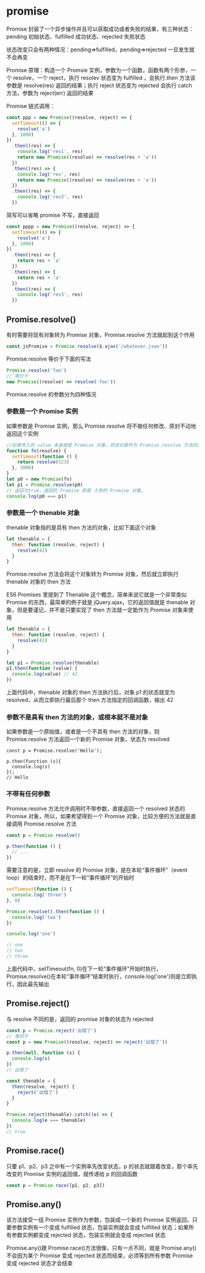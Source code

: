 # promise [](#promise)

Promise 封装了一个异步操作并且可以获取成功或者失败的结果，有三种状态：pending 初始状态、fulfilled 成功状态、rejected 失败状态

状态改变只会有两种情况：pending=>fulfilled，pending=>rejected 一旦发生就不会再变

Promise 原理：构造一个 Promsie 实例，参数为一个函数，函数有两个形参，一个 resolve，一个 reject，执行 resolev 状态变为 fulfilled ，会执行.then 方法该参数是 resolve(res) 返回的结果；执行 reject 状态变为 rejected 会执行 catch 方法，参数为 reject(err) 返回的结果

Promise 链式调用：

```js
const ppp = new Promise((resolve, reject) => {
  setTimeout(() => {
    resolve('a')
  }, 1000)
})
  .then((res) => {
    console.log('res1', res)
    return new Promise((resolve) => resolve(res + 'a'))
  })
  .then((res) => {
    console.log('res', res)
    return new Promise((resolve) => resolve(res + 'a'))
  })
  .then((res) => {
    console.log('res3', res)
  })
```

简写可以省略 promise 不写，直接返回

```js
const pppp = new Promise((resolve, reject) => {
  setTimeout(() => {
    resolve('a')
  }, 1000)
})
  .then((res) => {
    return res + 'a'
  })
  .then((res) => {
    return res + 'a'
  })
  .then((res) => {
    console.log('res3', res)
  })
```

## Promise.resolve() [](#promiseresolve)

有时需要将现有对象转为 Promise 对象，Promise.resolve 方法就起到这个作用

```js
const jsPromise = Promise.resolve($.ajax('/whatever.json'))
```

Promise.resolve 等价于下面的写法

```js
Promise.resolve('foo')
// 等价于
new Promise((resolve) => resolve('foo'))
```

Promise.resolve 的参数分为四种情况

### 参数是一个 Promise 实例

如果参数是 Promise 实例，那么 Promise.resolve 将不做任何修改、原封不动地返回这个实例

```js
//如果传入的 value 本身就是 Promise 对象，则该对象作为 Promise.resolve 方法的返回值返回。
function fn(resolve) {
  setTimeout(function () {
    return resolve(123)
  }, 3000)
}
let p0 = new Promise(fn)
let p1 = Promise.resolve(p0)
// 返回为true，返回的 Promise 即是 入参的 Promise 对象。
console.log(p0 === p1)
```

### 参数是一个 thenable 对象

thenable 对象指的是具有 then 方法的对象，比如下面这个对象

```js
let thenable = {
  then: function (resolve, reject) {
    resolve(42)
  }
}
```

Promise.resolve 方法会将这个对象转为 Promise 对象，然后就立即执行 thenable 对象的 then 方法

ES6 Promises 里提到了 Thenable 这个概念，简单来说它就是一个非常类似 Promise 的东西，最简单的例子就是 jQuery.ajax，它的返回值就是 thenable 对象，但是要谨记，并不是只要实现了 then 方法就一定能作为 Promise 对象来使用

```js
let thenable = {
  then: function (resolve, reject) {
    resolve(42)
  }
}

let p1 = Promise.resolve(thenable)
p1.then(function (value) {
  console.log(value) // 42
})
```

上面代码中，thenable 对象的 then 方法执行后，对象 p1 的状态就变为 resolved，从而立即执行最后那个 then 方法指定的回调函数，输出 42

### 参数不是具有 then 方法的对象，或根本就不是对象

如果参数是一个原始值，或者是一个不具有 then 方法的对象，则 Promise.resolve 方法返回一个新的 Promise 对象，状态为 resolved

```JS
const p = Promise.resolve('Hello');

p.then(function (s){
  console.log(s)
});
// Hello
```

### 不带有任何参数

Promise.resolve 方法允许调用时不带参数，直接返回一个 resolved 状态的 Promise 对象，所以，如果希望得到一个 Promise 对象，比较方便的方法就是直接调用 Promise.resolve 方法

```js
const p = Promise.resolve()

p.then(function () {
  // ...
})
```

需要注意的是，立即 resolve 的 Promise 对象，是在本轮“事件循环”（event loop）的结束时，而不是在下一轮“事件循环”的开始时

```js
setTimeout(function () {
  console.log('three')
}, 0)

Promise.resolve().then(function () {
  console.log('two')
})

console.log('one')

// one
// two
// three
```

上面代码中，setTimeout(fn, 0)在下一轮“事件循环”开始时执行，Promise.resolve()在本轮“事件循环”结束时执行，console.log('one')则是立即执行，因此最先输出

## Promise.reject() [](#promisereject)

与 resolve 不同的是，返回的 promise 对象的状态为 rejected

```js
const p = Promise.reject('出错了')
// 等同于
const p = new Promise((resolve, reject) => reject('出错了'))

p.then(null, function (s) {
  console.log(s)
})
// 出错了
```

```js
const thenable = {
  then(resolve, reject) {
    reject('出错了')
  }
}

Promise.reject(thenable).catch((e) => {
  console.log(e === thenable)
})
// true
```

## Promise.race() [](#promiserace)

只要 p1、p2、p3 之中有一个实例率先改变状态，p 的状态就跟着改变，那个率先改变的 Promise 实例的返回值，就传递给 p 的回调函数

```js
const p = Promise.race([p1, p2, p3])
```

## Promise.any() [](#promiseany)

该方法接受一组 Promise 实例作为参数，包装成一个新的 Promise 实例返回，只要参数实例有一个变成 fulfilled 状态，包装实例就会变成 fulfilled 状态；如果所有参数实例都变成 rejected 状态，包装实例就会变成 rejected 状态

Promise.any()跟 Promise.race()方法很像，只有一点不同，就是 Promise.any()不会因为某个 Promise 变成 rejected 状态而结束，必须等到所有参数 Promise 变成 rejected 状态才会结束
